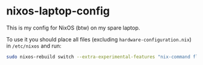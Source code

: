 # nixos-laptop-config

This is my config for NixOS (btw) on my spare laptop.

To use it you should place all files (excluding `hardware-configuration.nix`) in `/etc/nixos` and run:

```bash
sudo nixos-rebuild switch --extra-experimental-features "nix-command flakes"
```
